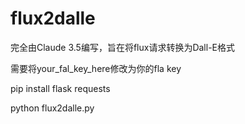 # flux2dalle

完全由Claude 3.5编写，旨在将flux请求转换为Dall-E格式

需要将your_fal_key_here修改为你的fla key

pip install flask requests

python flux2dalle.py
